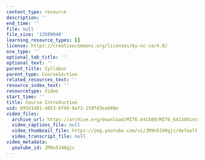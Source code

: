 ```yaml
---
content_type: resource
description: ''
end_time: ''
file: null
file_size: '13589040'
learning_resource_types: []
license: https://creativecommons.org/licenses/by-nc-sa/4.0/
ocw_type: ''
optional_tab_title: ''
optional_text: ''
parent_title: Syllabus
parent_type: CourseSection
related_resources_text: ''
resource_index_text: ''
resourcetype: Video
start_time: ''
title: Course Introduction
uid: b95d1d81-d053-bf49-8af2-159fd3eab88e
video_files:
  archive_url: https://archive.org/download/MIT6.641S09/MIT6_641S09intro_300k.mp4
  video_captions_file: null
  video_thumbnail_file: https://img.youtube.com/vi/JM9n5J40gjc/default.jpg
  video_transcript_file: null
video_metadata:
  youtube_id: JM9n5J40gjc
---
```

